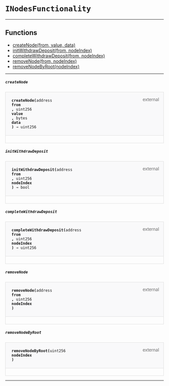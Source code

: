 # `INodesFunctionality`



--- 


## Functions

- [createNode(from, value, data)](#createNode)
- [initWithdrawDeposit(from, nodeIndex)](#initWithdrawDeposit)
- [completeWithdrawDeposit(from, nodeIndex)](#completeWithdrawDeposit)
- [removeNode(from, nodeIndex)](#removeNode)
- [removeNodeByRoot(nodeIndex)](#removeNodeByRoot)

--- 




##### `createNode`

<div class="funcnamecreateNode contract-function">
<h4 id="createNode">
<code>createNode(<span class="var-type">address</span>
from
, <span class="var-type">uint256</span>
value
, <span class="var-type">bytes</span>
data
)<span class="var-type"> → uint256</span></code>
<span class="item">external</span>
</h4>
<div class="description">


</div>
</div>

##### `initWithdrawDeposit`

<div class="funcnameinitWithdrawDeposit contract-function">
<h4 id="initWithdrawDeposit">
<code>initWithdrawDeposit(<span class="var-type">address</span>
from
, <span class="var-type">uint256</span>
nodeIndex
)<span class="var-type"> → bool</span></code>
<span class="item">external</span>
</h4>
<div class="description">


</div>
</div>

##### `completeWithdrawDeposit`

<div class="funcnamecompleteWithdrawDeposit contract-function">
<h4 id="completeWithdrawDeposit">
<code>completeWithdrawDeposit(<span class="var-type">address</span>
from
, <span class="var-type">uint256</span>
nodeIndex
)<span class="var-type"> → uint256</span></code>
<span class="item">external</span>
</h4>
<div class="description">


</div>
</div>

##### `removeNode`

<div class="funcnameremoveNode contract-function">
<h4 id="removeNode">
<code>removeNode(<span class="var-type">address</span>
from
, <span class="var-type">uint256</span>
nodeIndex
)<span class="var-type"></span></code>
<span class="item">external</span>
</h4>
<div class="description">


</div>
</div>

##### `removeNodeByRoot`

<div class="funcnameremoveNodeByRoot contract-function">
<h4 id="removeNodeByRoot">
<code>removeNodeByRoot(<span class="var-type">uint256</span>
nodeIndex
)<span class="var-type"></span></code>
<span class="item">external</span>
</h4>
<div class="description">


</div>
</div>

--- 


<style>
    .contract-function {
        border-radius: var(--border-radius);
        border: solid 1px #ddd;
        max-width: 90vw;
        padding: 0;
        margin-top: 1em;
        margin-bottom: 1em;
        word-wrap: break-word;
    }

    .contract-function h4 {
        display: -webkit-box;
        display: -ms-flexbox;
        display: flex;
        -webkit-box-orient: horizontal;
        -webkit-box-direction: normal;
        -ms-flex-direction: row;
        flex-direction: row;
        -webkit-box-pack: justify;
        -ms-flex-pack: justify;
        justify-content: space-between;
        -ms-flex-line-pack: start;
        align-content: flex-start;
        padding: 0;
        margin: 1em;
        margin-bottom: 2em;
        position: relative;
        font-size: inherit;
    }

    .contract-function h4::before {
        content: "";
        display: block;
        position: absolute;
        height: 100%;
        width: 100%;
        -webkit-box-sizing: content-box;
        box-sizing: content-box;
        padding: 1em;
        margin: -1em;
        z-index: -10;
        background-color: #f9f9fa;
        border-bottom: solid 1px #ddd;
    }
    .anchor {
        display: inline-block;
        height: 1em;
        margin-left: -25px;
        opacity: 0;
        position: absolute;
        transition: opacity var(--transition-speed-sm) var(--transition-timing);
    }

    .contract-function h4 code {
        color: inherit;
        background-color: transparent;
        padding: 5px
    }

    .contract-function h4 .item {
        font-weight: 300;
        opacity: .8;
    }

    .contract-function .description{
        margin-left: 20px;
        padding: 5px
    }

    .contract-function .var-type {
         font-weight: 300;
    }
</style>